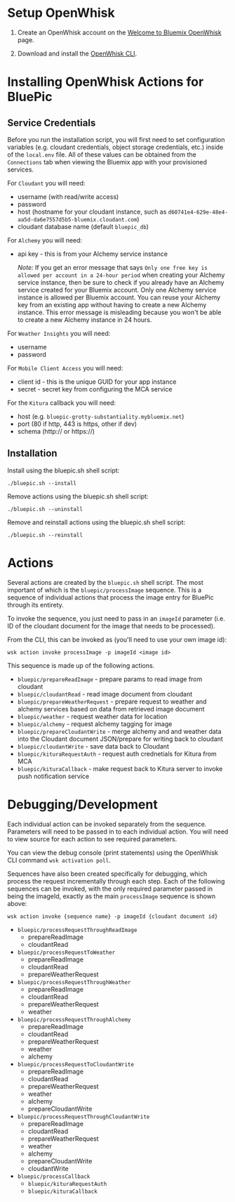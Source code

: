 # Setup OpenWhisk
1) Create an OpenWhisk account on the [Welcome to Bluemix OpenWhisk](https://new-console.ng.bluemix.net/openwhisk/) page.

2) Download and install the [OpenWhisk CLI](https://new-console.ng.bluemix.net/openwhisk/cli).


# Installing OpenWhisk Actions for BluePic
## Service Credentials
Before you run the installation script, you will first need to set configuration variables (e.g. cloudant credentials, object storage credentials, etc.) inside of the `local.env` file.  All of these values can be obtained from the `Connections` tab when viewing the Bluemix app with your provisioned services.

For `Cloudant` you will need:
* username (with read/write access)
* password
* host (hostname for your cloudant instance, such as `d60741e4-629e-48e4-aa5d-da6e7557d5b5-bluemix.cloudant.com`)
* cloudant database name (default `bluepic_db`)

For `Alchemy` you will need:
* api key - this is from your Alchemy service instance

    *Note:* If you get an error message that says `Only one free key is allowed per account in a 24-hour period` when creating your Alchemy service instance, then be sure to check if you already have an Alchemy service created for your Bluemix account.  Only one Alchemy service instance is allowed per Bluemix account. You can reuse your Alchemy key from an existing app without having to create a new Alchemy instance. This error message is misleading because you won't be able to create a new Alchemy instance in 24 hours.

For `Weather Insights` you will need:
* username
* password

For `Mobile Client Access` you will need:
* client id - this is the unique GUID for your app instance
* secret - secret key from configuring the MCA service

For the `Kitura` callback you will need:
* host (e.g. `bluepic-grotty-substantiality.mybluemix.net`)
* port (80 if http, 443 is https, other if dev)
* schema (http:// or https://)

## Installation
Install using the bluepic.sh shell script:

    ./bluepic.sh --install


Remove actions using the bluepic.sh shell script:

    ./bluepic.sh --uninstall


Remove and reinstall actions using the bluepic.sh shell script:

    ./bluepic.sh --reinstall

# Actions
Several actions are created by the `bluepic.sh` shell script.  The most important of which is the `bluepic/processImage` sequence. This is a sequence of individual actions that process the image entry for BluePic through its entirety.

To invoke the sequence, you just need to pass in an `imageId` parameter (i.e. ID of the cloudant document for the image that needs to be processed).

From the CLI, this can be invoked as (you'll need to use your own image id):

```
wsk action invoke processImage -p imageId <image id>  
```

This sequence is made up of the following actions.

* `bluepic/prepareReadImage` - prepare params to read image from cloudant
* `bluepic/cloudantRead` - read image document from cloudant
* `bluepic/prepareWeatherRequest` - prepare request to weather and alchemy services based on data from retrieved image document
* `bluepic/weather` - request weather data for location
* `bluepic/alchemy` - request alchemy tagging for image
* `bluepic/prepareCloudantWrite` - merge alchemy and and weather data into the Cloudant document JSON/prepare for writing back to cloudant
* `bluepic/cloudantWrite` - save data back to Cloudant
* `bluepic/kituraRequestAuth` - request auth crednetials for Kitura from MCA
* `bluepic/kituraCallback` - make request back to Kitura server to invoke push notification service


# Debugging/Development
Each individual action can be invoked separately from the sequence. Parameters will need to be passed in to each individual action.  You will need to view source for each action to see required parameters.

You can view the debug console (print statements) using the OpenWhisk CLI command `wsk activation poll`.

Sequences have also been created specifically for debugging, which process the request incrementally through each step. Each of the following sequences can be invoked, with the only required parameter passed in being the imageId, exactly as the main `processImage` sequence is shown above:

```
wsk action invoke {sequence name} -p imageId {cloudant document id}  
```

 * `bluepic/processRequestThroughReadImage`
    * prepareReadImage
    * cloudantRead
 * `bluepic/processRequestToWeather`
    * prepareReadImage
    * cloudantRead
    * prepareWeatherRequest
 * `bluepic/processRequestThroughWeather`
    * prepareReadImage
    * cloudantRead
    * prepareWeatherRequest
    * weather
 * `bluepic/processRequestThroughAlchemy`
    * prepareReadImage
    * cloudantRead
    * prepareWeatherRequest
    * weather
    * alchemy
 * `bluepic/processRequestToCloudantWrite`
    * prepareReadImage
    * cloudantRead
    * prepareWeatherRequest
    * weather
    * alchemy
    * prepareCloudantWrite
 * `bluepic/processRequestThroughCloudantWrite`
    * prepareReadImage
    * cloudantRead
    * prepareWeatherRequest
    * weather
    * alchemy
    * prepareCloudantWrite
    * cloudantWrite
 * `bluepic/processCallback`
    * `bluepic/kituraRequestAuth`
    * `bluepic/kituraCallback`
